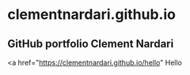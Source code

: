 # clementnardari.github.io
## GitHub portfolio Clement Nardari
<a href="https://clementnardari.github.io/hello" Hello </a>
